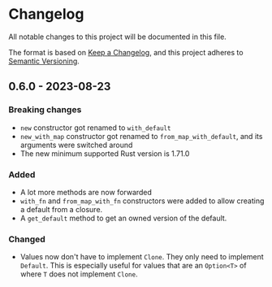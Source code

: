 # Changelog

All notable changes to this project will be documented in this file.

The format is based on [Keep a Changelog](https://keepachangelog.com/en/1.0.0/),
and this project adheres to [Semantic Versioning](https://semver.org/spec/v2.0.0.html).

## 0.6.0 - 2023-08-23

### Breaking changes

- `new` constructor got renamed to `with_default`
- `new_with_map` constructor got renamed to `from_map_with_default`, and its
  arguments were switched around
- The new minimum supported Rust version is 1.71.0

### Added

- A lot more methods are now forwarded
- `with_fn` and `from_map_with_fn` constructors were added to allow creating a
  default from a closure.
- A `get_default` method to get an owned version of the default.

### Changed

- Values now don't have to implement `Clone`. They only need to implement
  `Default`. This is especially useful for values that are an `Option<T>` of
  where `T` does not implement `Clone`.
